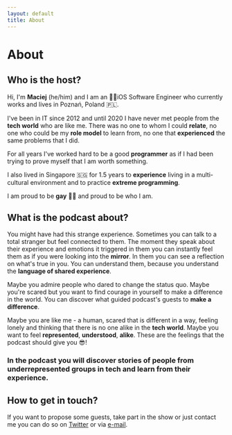 ```yaml
---
layout: default
title: About
---
```


# About

## Who is the host?
Hi, I'm **Maciej** (he/him) and I am an 👨‍💻iOS Software Engineer who currently works and lives in Poznań, Poland 🇵🇱.
 
I've been in IT since 2012 and until 2020 I have never met people from the **tech world** who are like me. There was no one to whom I could **relate**, no one who could be my **role model** to learn from, no one that **experienced** the same problems that I did.
 
For all years I've worked hard to be a good **programmer** as if I had been trying to prove myself that I am worth something.
 
I also lived in Singapore 🇸🇬 for 1.5 years to **experience** living in a multi-cultural environment and to practice **extreme programming**.
 
I am proud to be **gay** 🏳️‍🌈 and proud to be who I am.
 
## What is the podcast about?

You might have had this strange experience. Sometimes you can talk to a total stranger but feel connected to them. The moment they speak about their experience and emotions it triggered in them you can instantly feel them as if you were looking into the **mirror**. In them you can see a reflection on what's true in you. You can understand them, because you understand the **language of shared experience**.
 
Maybe you admire people who dared to change the status quo. Maybe you're scared but you want to find courage in yourself to make a difference in the world. You can discover what guided podcast's guests to **make a difference**.
 
Maybe you are like me - a human, scared that is different in a way, feeling lonely and thinking that there is no one alike in the **tech world**. Maybe you want to feel **represented**, **understood**, **alike**. These are the feelings that the podcast should give you 😎!

### In the podcast you will discover stories of people from underrepresented groups in tech and learn from their experience.
 
## How to get in touch?
If you want to propose some guests, take part in the show or just contact me you can do so on <a href="https://twitter.com/diverseintech">Twitter</a> or via <a href="mailto:contact@diversityin.tech">e-mail</a>.
